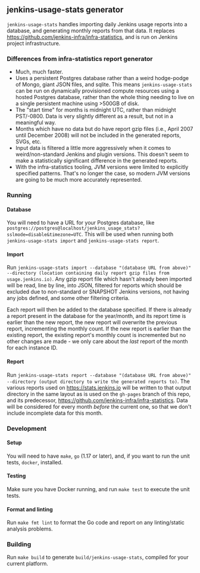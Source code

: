## jenkins-usage-stats generator

`jenkins-usage-stats` handles importing daily Jenkins usage reports into a database, and generating monthly reports from that data. It replaces https://github.com/jenkins-infra/infra-statistics, and is run on Jenkins project infrastructure.

### Differences from infra-statistics report generator

* Much, much faster.
* Uses a persistent Postgres database rather than a weird hodge-podge of Mongo, giant JSON files, and sqlite. This means `jenkins-usage-stats` can be run on dynamically provisioned compute resources using a hosted Postgres database, rather than the whole thing needing to live on a single persistent machine using >500GB of disk.
* The "start time" for months is midnight UTC, rather than midnight PST/-0800. Data is very slightly different as a result, but not in a meaningful way.
* Months which have no data but do have report gzip files (i.e., April 2007 until December 2008) will not be included in the generated reports, SVGs, etc.
* Input data is filtered a little more aggressively when it comes to weird/non-standard Jenkins and plugin versions. This doesn't seem to make a statistically significant difference in the generated reports.
* With the infra-statistics tooling, JVM versions were limited to explicitly specified patterns. That's no longer the case, so modern JVM versions are going to be much more accurately represented.

### Running

#### Database

You will need to have a URL for your Postgres database, like `postgres://postgres@localhost/jenkins_usage_stats?sslmode=disable&timezone=UTC`. This will be used when running both `jenkins-usage-stats import` and `jenkins-usage-stats report`.

#### Import

Run `jenkins-usage-stats import --database "(database URL from above)" --directory (location containing daily report gzip files from usage.jenkins.io)`. Any gzip report file which hasn't already been imported will be read, line by line, into JSON, filtered for reports which should be excluded due to non-standard or SNAPSHOT Jenkins versions, not having any jobs defined, and some other filtering criteria.

Each report will then be added to the database specified. If there is already a report present in the database for the year/month, and its report time is earlier than the new report, the new report will overwrite the previous report, incrementing the monthly count. If the new report is earlier than the existing report, the existing report's monthly count is incremented but no other changes are made - we only care about the _last_ report of the month for each instance ID. 

#### Report

Run `jenkins-usage-stats report --database "(database URL from above)" --directory (output directory to write the generated reports to)`. The various reports used on https://stats.jenkins.io will be written to that output directory in the same layout as is used on the `gh-pages` branch of this repo, and its predecessor, https://github.com/jenkins-infra/infra-statistics. Data will be considered for every month _before_ the current one, so that we don't include incomplete data for this month.

### Development

#### Setup

You will need to have `make`, `go` (1.17 or later), and, if you want to run the unit tests, `docker`, installed.

#### Testing

Make sure you have Docker running, and run `make test` to execute the unit tests.

#### Format and linting

Run `make fmt lint` to format the Go code and report on any linting/static analysis problems.

### Building

Run `make build` to generate `build/jenkins-usage-stats`, compiled for your current platform.



